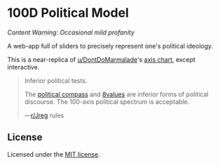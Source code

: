 # 100D Political Model

*Content Warning: Occasional mild profanity*

A web-app full of sliders to precisely represent one's political ideology.

This is a near-replica of [u/DontDoMarmalade](///www.reddit.com/user/DontDoMarmalade)'s [axis chart](//www.reddit.com/r/Jreg/comments/djd0qx/i_made_an_actual_axis_chart_for_the_100), except interactive.

> Inferior political tests.
>
> The [political compass](//www.politicalcompass.org) and [8values](//8values.github.io) are inferior forms of political discourse. The 100-axis political spectrum is acceptable.
>
> —[r/Jreg](//reddit.com/r/jreg) rules

## License

Licensed under the [MIT license](//shreyas.mit-license.org/2020).
